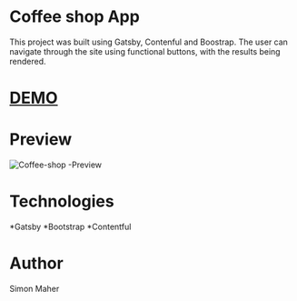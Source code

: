 # Coffee shop App

This project was built using Gatsby, Contenful and Boostrap. The user can navigate through the site using functional buttons, with the results being rendered.

# [DEMO](https://gatsby-simons-coffee-shop.netlify.com/)

# Preview
![Coffee-shop -Preview](./coffeeShop.PNG)
# Technologies
*Gatsby
*Bootstrap
*Contentful

# Author

Simon Maher